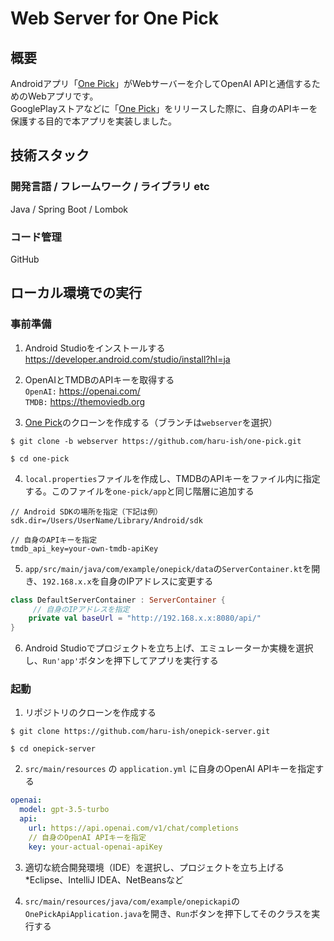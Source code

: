 # Web Server for One Pick 

## 概要
Androidアプリ「[One Pick](https://github.com/haru-ish/one-pick)」がWebサーバーを介してOpenAI APIと通信するためのWebアプリです。<br>
GooglePlayストアなどに「[One Pick](https://github.com/haru-ish/one-pick)」をリリースした際に、自身のAPIキーを保護する目的で本アプリを実装しました。

## 技術スタック
### 開発言語 / フレームワーク / ライブラリ etc
Java / Spring Boot / Lombok
### コード管理
GitHub

## ローカル環境での実行
### 事前準備
1. Android Studioをインストールする<br>
https://developer.android.com/studio/install?hl=ja

2. OpenAIとTMDBのAPIキーを取得する<br>
`OpenAI:` https://openai.com/<br>
`TMDB:` https://themoviedb.org

3. [One Pick](https://github.com/haru-ish/one-pick)のクローンを作成する（ブランチは`webserver`を選択）
```shell
$ git clone -b webserver https://github.com/haru-ish/one-pick.git

$ cd one-pick
```
4. `local.properties`ファイルを作成し、TMDBのAPIキーをファイル内に指定する。このファイルを`one-pick/app`と同じ階層に追加する

```:local.properties
// Android SDKの場所を指定（下記は例）
sdk.dir=/Users/UserName/Library/Android/sdk

// 自身のAPIキーを指定
tmdb_api_key=your-own-tmdb-apiKey
```
5. `app/src/main/java/com/example/onepick/data`の`ServerContainer.kt`を開き、`192.168.x.x`を自身のIPアドレスに変更する
```Kotlin:ServerContainer.kt
class DefaultServerContainer : ServerContainer {
     // 自身のIPアドレスを指定
    private val baseUrl = "http://192.168.x.x:8080/api/"
}    
```
 
6. Android Studioでプロジェクトを立ち上げ、エミュレーターか実機を選択し、`Run'app'`ボタンを押下してアプリを実行する

### 起動
1. リポジトリのクローンを作成する
```shell
$ git clone https://github.com/haru-ish/onepick-server.git
  
$ cd onepick-server
```
2. `src/main/resources` の `application.yml` に自身のOpenAI APIキーを指定する
```:application.yml
openai:
  model: gpt-3.5-turbo
  api:
    url: https://api.openai.com/v1/chat/completions
    // 自身のOpenAI APIキーを指定
    key: your-actual-openai-apiKey
```

3. 適切な統合開発環境（IDE）を選択し、プロジェクトを立ち上げる<br>
*Eclipse、IntelliJ IDEA、NetBeansなど

 4. `src/main/resources/java/com/example/onepickapi`の` OnePickApiApplication.java`を開き、`Run`ボタンを押下してそのクラスを実行する
